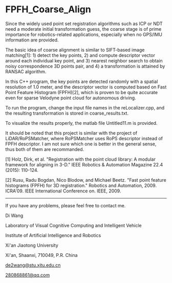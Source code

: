 # FPFH_Coarse_Align

Since the widely used point set registration algorithms such as ICP or NDT need a moderate initial transformation guess, the coarse stage is of prime importance for robotics-related applications, especially when no GPS/IMU information are provided. 

The basic idea of coarse alignment is similar to SIFT-based image matching[1]: 1) detect the key points, 2) and compute descriptor vector around each individual key point, and 3) nearest neighbor search to obtain noisy correspondence 3D points pair, and 4) a transformation is attained by RANSAC algorithm. 

In this C++ program, the key points are detected randomly with a spatial resolution of 1.0 meter, and the descriptor vector is computed based on Fast Point Feature Histogram (FPFH)[2], which is proven to be quite accurate even for sparse Velodyne point cloud for autonomous driving.  

To run the program, change the input file names in the reLocalizer.cpp, and the resulting transformation is stored in coarse_results.txt. 

To visualize the results properly, the matlab file Untitled11.m is provided. 

It should be noted that this project is similar with the project of LiDAR/RoPSMatcher, where RoPSMatcher uses RoPS descriptor instead of FPFH descriptor. I am not sure which one is better in the general sense, thus both of them are recommanded. 


[1] Holz, Dirk, et al. "Registration with the point cloud library: A modular framework for aligning in 3-D." IEEE Robotics & Automation Magazine 22.4 (2015): 110-124.

[2] Rusu, Radu Bogdan, Nico Blodow, and Michael Beetz. "Fast point feature histograms (FPFH) for 3D registration." Robotics and Automation, 2009. ICRA'09. IEEE International Conference on. IEEE, 2009.

--------------------------------

If you have any problems, please feel free to contact me.

Di Wang

Laboratory of Visual Cognitive Computing and Intelligent Vehicle

Institute of Artificial Intelligence and Robotics

Xi'an Jiaotong University

Xi'an, Shaanxi, 710049, P.R. China

de2wang@stu.xjtu.edu.cn

280868861@qq.com
